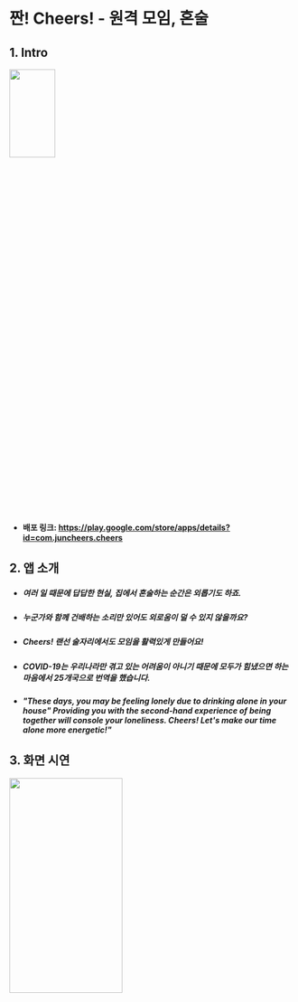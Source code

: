 # 짠! Cheers! - 원격 모임, 혼술  
## 1. Intro  
<img src="https://user-images.githubusercontent.com/72978589/166099039-83589fc9-0b49-44b9-85e0-0e5d3b49a59d.png" width="40%" height="20%" >  

* #### 배포 링크: https://play.google.com/store/apps/details?id=com.juncheers.cheers  

## 2. 앱 소개  
* ##### 여러 일 때문에 답답한 현실, 집에서 혼술하는 순간은 외롭기도 하죠.
* ##### 누군가와 함께 건배하는 소리만 있어도 외로움이 덜 수 있지 않을까요?    
* ##### Cheers! 랜선 술자리에서도 모임을 활력있게 만들어요!
* ##### COVID-19는 우리나라만 겪고 있는 어려움이 아니기 때문에 모두가 힘냈으면 하는 마음에서 25개국으로 번역을 했습니다.  
* ##### "These days, you may be feeling lonely due to drinking alone in your house" Providing you with the second-hand experience of being together will console your loneliness. Cheers! Let's make our time alone more energetic!"

## 3. 화면 시연  
<img src="https://user-images.githubusercontent.com/72978589/166098932-0de248a1-26ea-47e8-b3b2-2b733782f0ae.gif" width="200" height="380" >
